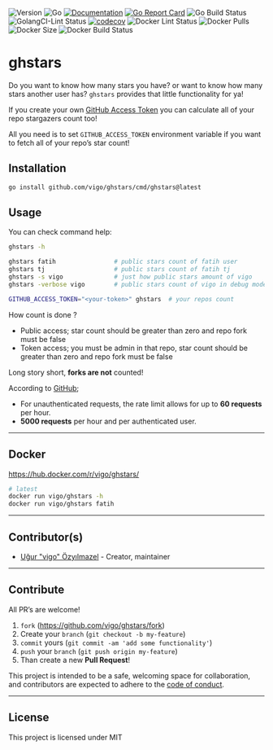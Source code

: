 ![Version](https://img.shields.io/badge/version-0.0.0-orange.svg)
![Go](https://img.shields.io/github/go-mod/go-version/vigo/ghstars)
[![Documentation](https://godoc.org/github.com/vigo/ghstars?status.svg)](https://pkg.go.dev/github.com/vigo/ghstars)
[![Go Report Card](https://goreportcard.com/badge/github.com/vigo/ghstars)](https://goreportcard.com/report/github.com/vigo/ghstars)
![Go Build Status](https://github.com/vigo/ghstars/actions/workflows/go.yml/badge.svg)
![GolangCI-Lint Status](https://github.com/vigo/ghstars/actions/workflows/golang-lint.yml/badge.svg)
[![codecov](https://codecov.io/gh/vigo/ghstars/branch/main/graph/badge.svg?token=BTVK8VKVZM)](https://codecov.io/gh/vigo/ghstars)
![Docker Lint Status](https://github.com/vigo/ghstars/actions/workflows/docker-lint.yml/badge.svg)
![Docker Pulls](https://img.shields.io/docker/pulls/vigo/ghstars)
![Docker Size](https://img.shields.io/docker/image-size/vigo/ghstars)
![Docker Build Status](https://github.com/vigo/ghstars/actions/workflows/dockerhub.yml/badge.svg)

# ghstars

Do you want to know how many stars you have? or want to know how many stars
another user has? `ghstars` provides that little functionality for ya!

If you create your own [GitHub Access Token][1]
you can calculate all of your repo stargazers count too!

All you need is to set `GITHUB_ACCESS_TOKEN` environment variable if you want to
fetch all of your repo’s star count!

## Installation

```bash
go install github.com/vigo/ghstars/cmd/ghstars@latest
```

## Usage

You can check command help:

```bash
ghstars -h

ghstars fatih                # public stars count of fatih user
ghstars tj                   # public stars count of fatih tj
ghstars -s vigo              # just how public stars amount of vigo
ghstars -verbose vigo        # public stars count of vigo in debug mode

GITHUB_ACCESS_TOKEN="<your-token>" ghstars  # your repos count
```

How count is done ?

- Public access; star count should be greater than zero and repo fork must be
  false
- Token access; you must be admin in that repo, star count should be greater
  than zero and repo fork must be false

Long story short, **forks are not** counted!

According to [GitHub][2];

- For unauthenticated requests, the rate limit allows for up to **60
  requests** per hour.
- **5000 requests** per hour and per authenticated user.

---

## Docker

https://hub.docker.com/r/vigo/ghstars/

```bash
# latest
docker run vigo/ghstars -h
docker run vigo/ghstars fatih
```

---

## Contributor(s)

* [Uğur "vigo" Özyılmazel](https://github.com/vigo) - Creator, maintainer

---

## Contribute

All PR’s are welcome!

1. `fork` (https://github.com/vigo/ghstars/fork)
1. Create your `branch` (`git checkout -b my-feature`)
1. `commit` yours (`git commit -am 'add some functionality'`)
1. `push` your `branch` (`git push origin my-feature`)
1. Than create a new **Pull Request**!

This project is intended to be a safe, welcoming space for collaboration, and
contributors are expected to adhere to the [code of conduct][coc].

---

## License

This project is licensed under MIT


[1]: https://github.com/settings/tokens/new
[2]: https://docs.github.com/en/rest/overview/resources-in-the-rest-api#rate-limiting
[coc]: https://github.com/vigo/ghstars/blob/main/CODE_OF_CONDUCT.md
